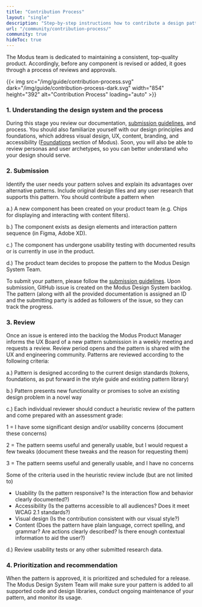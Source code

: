 ```yaml
---
title: "Contribution Process"
layout: "single"
description: "Step-by-step instructions how to contribute a design pattern to Modus."
url: "/community/contribution-process/"
community: true
hideToc: true
---
```


The Modus team is dedicated to maintaining a consistent, top-quality product. Accordingly, before any component is revised or added, it goes through a process of reviews and approvals.

{{< img src="/img/guide/contribution-process.svg" dark="/img/guide/contribution-process-dark.svg" width="854" height="392" alt="Contribution Process" loading="auto" >}}

### 1. Understanding the design system and the process

During this stage you review our documentation, [submission guidelines](/community/submission-guidelines/), and process. You should also familiarize yourself with our design principles and foundations, which address visual design, UX, content, branding, and accessibility ([Foundations](/foundations/) section of Modus). Soon, you will also be able to review personas and user archetypes, so you can better understand who your design should serve.

### 2. Submission

Identify the user needs your pattern solves and explain its advantages over alternative patterns. Include original design files and any user research that supports this pattern. You should contribute a pattern when

a.) A new component has been created on your product team (e.g. Chips for displaying and interacting with content filters).

b.) The component exists as design elements and interaction pattern sequence (in Figma, Adobe XD).

c.) The component has undergone usability testing with documented results or is currently in use in the product.

d.) The product team decides to propose the pattern to the Modus Design System Team.

To submit your pattern, please follow the [submission guidelines](/community/submission-guidelines/). Upon submission, GitHub issue is created on the Modus Design System backlog. The pattern (along with all the provided documentation is assigned an ID and the submitting party is added as followers of the issue, so they can track the progress.

### 3. Review

Once an issue is entered into the backlog the Modus Product Manager informs the UX Board of a new pattern submission in a weekly meeting and requests a review. Review period opens and the pattern is shared with the UX and engineering community. Patterns are reviewed according to the following criteria:

a.) Pattern is designed according to the current design standards (tokens, foundations, as put forward in the style guide and existing pattern library)

b.) Pattern presents new functionality or promises to solve an existing design problem in a novel way

c.) Each individual reviewer should conduct a heuristic review of the pattern and come prepared with an assessment grade:

1 = I have some significant design and/or usability concerns (document these concerns)

2 = The pattern seems useful and generally usable, but I would request a few tweaks (document these tweaks and the reason for requesting them)

3 = The pattern seems useful and generally usable, and I have no concerns

Some of the criteria used in the heuristic review include (but are not limited to)

- Usability (Is the pattern responsive? Is the interaction flow and behavior clearly documented?)
- Accessibility (Is the patterns accessible to all audiences? Does it meet WCAG 2.1 standards?)
- Visual design (Is the contribution consistent with our visual style?)
- Content (Does the pattern have plain language, correct spelling, and grammar? Are actions clearly described? Is there enough contextual information to aid the user?)

d.) Review usability tests or any other submitted research data.

### 4. Prioritization and recommendation

When the pattern is approved, it is prioritized and scheduled for a release. The Modus Design System Team will make sure your pattern is added to all supported code and design libraries, conduct ongoing maintenance of your pattern, and monitor its usage.
